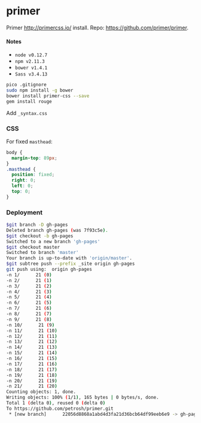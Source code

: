 # primer
Primer http://primercss.io/ install. Repo: https://github.com/primer/primer.

#### Notes

* `node v0.12.7`
* `npm v2.11.3`
* `bower v1.4.1`
* `Sass v3.4.13`

```bash
pico .gitignore
sudo npm install -g bower
bower install primer-css --save
gem install rouge
```

Add `_syntax.css`

### CSS

For fixed `masthead`:

```css
body {
  margin-top: 89px;
}
.masthead {
  position: fixed;
  right: 0;
  left: 0;
  top: 0;
}
```

### Deployment

```sh
$git branch -D gh-pages
Deleted branch gh-pages (was 7f93c5e).
$git checkout -b gh-pages
Switched to a new branch 'gh-pages'
$git checkout master
Switched to branch 'master'
Your branch is up-to-date with 'origin/master'.
$git subtree push --prefix _site origin gh-pages
git push using:  origin gh-pages
-n 1/      21 (0)
-n 2/      21 (1)
-n 3/      21 (2)
-n 4/      21 (3)
-n 5/      21 (4)
-n 6/      21 (5)
-n 7/      21 (6)
-n 8/      21 (7)
-n 9/      21 (8)
-n 10/      21 (9)
-n 11/      21 (10)
-n 12/      21 (11)
-n 13/      21 (12)
-n 14/      21 (13)
-n 15/      21 (14)
-n 16/      21 (15)
-n 17/      21 (16)
-n 18/      21 (17)
-n 19/      21 (18)
-n 20/      21 (19)
-n 21/      21 (20)
Counting objects: 1, done.
Writing objects: 100% (1/1), 165 bytes | 0 bytes/s, done.
Total 1 (delta 0), reused 0 (delta 0)
To https://github.com/petrosh/primer.git
 * [new branch]      22056d8868a1abd4d3fa21d36bcb64df99eeb6e9 -> gh-pages
```

